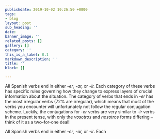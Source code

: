 ```yaml
---
publishdate: 2019-10-02 10:26:50 +0000
tags:
- blog
layout: post
sub_heading: ''
date: 
banner_image: ''
related_posts: []
gallery: []
category: ''
this_is_a_label: 0.1
markdown_description: ''
title: ''
block: []

---
```

All Spanish verbs end in either _-er_, _-ar,_ or _-ir._ Each category of these verbs has specific rules governing how they change to express layers of crucial information about the situation. The category of verbs that ends in _-er_ has the most irregular verbs  (72% are irregular), which means that most of the verbs you encounter will unfortunately not follow the regular conjugation scheme. Luckily, the conjugations for _-er_ verbs are very similar to _-ir_ verbs in the present tense, with only the _vosotros_ and _nosotros_ forms differing – think of it as a two-for-one deal!

All Spanish verbs end in either -*er*, _-ar,_ or _-ir_. Each